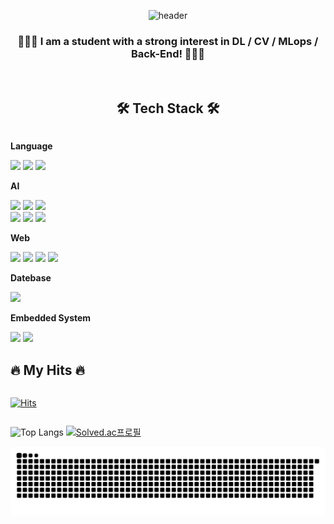 <div align="center">

![header](https://capsule-render.vercel.app/api?type=waving&color=timeGradient&text=Welcome%20to%20Euntaek's%20GitHub%20👋&animation=twinkling&fontSize=33&fontAlignY=40&fontAlign=70&height=250)
###  🧑🏻‍💻 I am a student with a strong interest in DL / CV / MLops / Back-End! 🧑🏻‍💻
 <br/>


  ## 🛠️ Tech Stack 🛠️
  <div style="display:flex; flex-direction:column; align-items:flex-start;">
  <!--Language -->
  <p><strong>Language</strong></p>
  <div>
      <img src="https://img.shields.io/badge/python-3776AB?style=for-the-badge&logo=Python&logoColor=white">
      <img src="https://img.shields.io/badge/javascript-F7DF1E?style=for-the-badge&logo=javascript&logoColor=black">
      <img src="https://img.shields.io/badge/C-4000FF?style=for-the-badge&logo=c&logoColor=white">
  </div>
  <!-- AI Framework -->
  <p><strong>AI</strong></p>
  <div>
      <img src="https://img.shields.io/badge/tensorflow-FF6F00?style=for-the-badge&logo=tensorflow&logoColor=white"> 
      <img src="https://img.shields.io/badge/keras-D00000?style=for-the-badge&logo=keras&logoColor=white"> 
      <img src="https://img.shields.io/badge/pytorch-EE4C2C?style=for-the-badge&logo=pytorch&logoColor=white"><br/>
      <img src="https://img.shields.io/badge/opencv-5C3EE8?style=for-the-badge&logo=opencv&logoColor=white">
      <img src="https://img.shields.io/badge/openai gym-0081A5?style=for-the-badge&logo=openai gym&logoColor=white">
      <img src="https://img.shields.io/badge/numpy-%23013243.svg?style=for-the-badge&logo=numpy&logoColor=white">
  </div>
  <p><strong>Web</strong></p>
  <div>
     <img src="https://img.shields.io/badge/DJANGO-0B3B0B?style=for-the-badge&logo=django&logoColor=white">
     <img src="https://img.shields.io/badge/DJANGO-REST-ff1709?style=for-the-badge&logo=django&logoColor=white&color=ff1709&labelColor=gray">
     <img src="https://img.shields.io/badge/HTML-FF8000?style=for-the-badge&logo=html5&logoColor=white">
     <img src="https://img.shields.io/badge/bootstrap-%238511FA.svg?style=for-the-badge&logo=bootstrap&logoColor=white">
  </div>
  <p><strong>Datebase</strong></p>
  <div>
     <img src="https://img.shields.io/badge/MYSQL-086A87?style=for-the-badge&logo=mysql&logoColor=white">
  </div>
  <p><strong>Embedded System</strong></p>
  <div>
     <img src="https://img.shields.io/badge/Arduino-01DFA5?style=for-the-badge&logo=arduino&logoColor=white">
     <img src="https://img.shields.io/badge/RaspberryPi-FE2E2E?style=for-the-badge&logo=raspberrypi&logoColor=white">
  </div>

## 🔥 My Hits 🔥
[![Hits](https://hits.seeyoufarm.com/api/count/incr/badge.svg?url=https%3A%2F%2Fgithub.com%2Fhoya9802&count_bg=%23224AEC&title_bg=%23000000&icon=github.svg&icon_color=%23224AEC&title=hits&edge_flat=false)](https://hits.seeyoufarm.com)


![Top Langs](https://github-readme-stats.vercel.app/api/top-langs/?username=hoya9802&layout=compact&theme=dark)
[![Solved.ac프로필](http://mazassumnida.wtf/api/generate_badge?boj=hoya9802)](https://solved.ac/{handle})
</div>

<img src="https://github.com/hoya9802/hoya9802/blob/output/github-snake-dark.svg"/>
